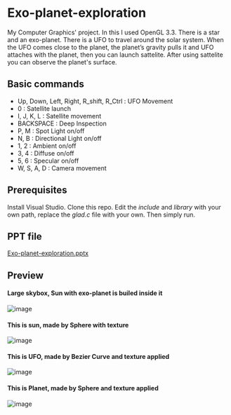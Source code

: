 # Exo-planet-exploration
My Computer Graphics' project. In this I used OpenGL 3.3. There is a star and an exo-planet. There is a UFO to travel around the solar system. When the UFO comes close to the planet, the planet’s gravity pulls it and UFO attaches with the planet, then you can launch sattelite. After using sattelite you can observe the planet's surface.

## Basic commands
* Up, Down, Left, Right, R_shift, R_Ctrl : UFO Movement
* 0 : Satellite launch
* I, J, K, L : Satellite movement
* BACKSPACE : Deep Inspection
* P, M : Spot Light on/off
* N, B : Directional Light on/off
* 1, 2 : Ambient on/off
* 3, 4 : Diffuse on/off
* 5, 6 : Specular on/off
* W, S, A, D : Camera movement

## Prerequisites
Install Visual Studio. Clone this repo. Edit the *include* and *library* with your own path, replace the *glad.c* file with your own. Then simply run.

## PPT file
[Exo-planet-exploration.pptx](https://github.com/MrArgho/Exo-planet-exploration/files/13517511/Exo-planet-exploration.pptx)

## Preview
#### Large skybox, Sun with exo-planet is builed inside it
![image](https://github.com/MrArgho/Exo-planet-exploration/assets/103327602/1334cde0-7e33-4f9e-b84d-2c52e23f31b8)
#### This is sun, made by Sphere with texture
![image](https://github.com/MrArgho/Exo-planet-exploration/assets/103327602/df076401-d586-4939-9a8f-0e458ff61610)
#### This is UFO, made by Bezier Curve and texture applied 
![image](https://github.com/MrArgho/Exo-planet-exploration/assets/103327602/437d379f-713c-42a1-b1a1-4bce12174abb)
#### This is Planet, made by Sphere and texture applied 
![image](https://github.com/MrArgho/Exo-planet-exploration/assets/103327602/09f8ac40-65ef-453a-98fe-8ac4e629a59d)

